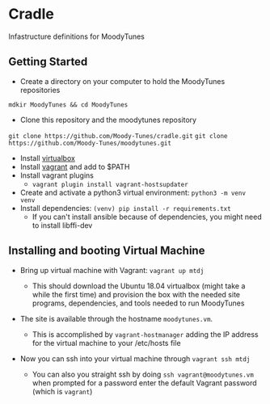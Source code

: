 # Cradle
Infastructure definitions for MoodyTunes


## Getting Started

- Create a directory on your computer to hold the MoodyTunes repositories

`mdkir MoodyTunes && cd MoodyTunes`

- Clone this repository and the moodytunes repository

`git clone https://github.com/Moody-Tunes/cradle.git`
`git clone https://github.com/Moody-Tunes/moodytunes.git`

- Install [virtualbox](https://www.virtualbox.org/wiki/Downloads)
- Install [vagrant](https://www.vagrantup.com/downloads.html) and add to $PATH
- Install vagrant plugins
	- `vagrant plugin install vagrant-hostsupdater`
- Create and activate a python3 virtual environment: `python3 -m venv venv`
- Install dependencies: `(venv) pip install -r requirements.txt`
	- If you can't install ansible because of dependencies, you might need to install libffi-dev


## Installing and booting Virtual Machine

- Bring up virtual machine with Vagrant: `vagrant up mtdj`
	- This should download the Ubuntu 18.04 virtualbox (might take a while the first time) and provision the box with the needed site programs, dependencies, and tools needed to run MoodyTunes

- The site is available through the hostname `moodytunes.vm`.
	- This is accomplished by `vagrant-hostmanager` adding the IP address for the virtual machine to your /etc/hosts file

- Now you can ssh into your virtual machine through `vagrant ssh mtdj`
	- You can also you straight ssh by doing `ssh vagrant@moodytunes.vm` when prompted for a password enter the default Vagrant password (which is `vagrant`)
